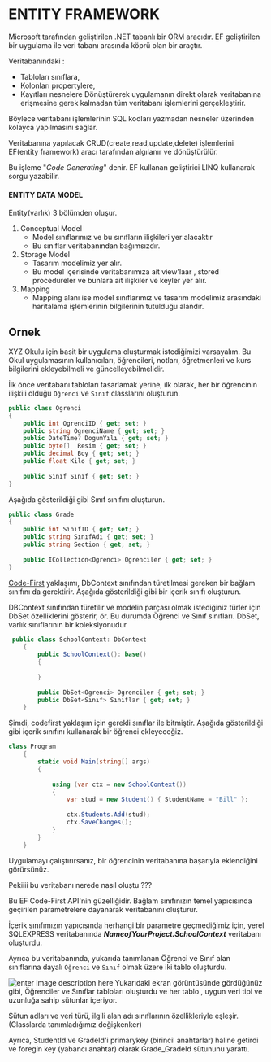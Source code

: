 # ENTITY FRAMEWORK

Microsoft tarafından geliştirilen .NET tabanlı bir ORM aracıdır.
EF geliştirilen bir uygulama ile veri tabanı arasında köprü olan bir araçtır.


Veritabanındaki :

 - Tabloları sınıflara,
 - Kolonları propertylere,
 - Kayıtları nesnelere
 Dönüştürerek uygulamanın direkt olarak veritabanına erişmesine gerek kalmadan tüm veritabanı işlemlerini gerçekleştirir.

Böylece veritabanı işlemlerinin SQL kodları yazmadan nesneler üzerinden kolayca yapılmasını sağlar.

Veritabanına yapılacak CRUD(create,read,update,delete) işlemlerini EF(entity framework) aracı tarafından algılanır ve dönüştürülür.

Bu işleme "*Code Generating*" denir.  EF kullanan geliştirici LINQ kullanarak sorgu yazabilir.

#### ENTITY DATA MODEL
Entity(varlık) 3 bölümden oluşur.

 1.  Conceptual Model 
	   - Model sınıflarımız ve bu sınıfların ilişkileri yer alacaktır 
	   - Bu sınıflar veritabanından bağımsızdır.
2.  Storage Model
	  - Tasarım modelimiz yer alır.
	  - Bu model içerisinde veritabanımıza ait view'laar , stored procedureler ve bunlara ait ilişkiler ve keyler yer alır.
3. Mapping
	  - Mapping alanı ise model sınıflarımız ve tasarım modelimiz arasındaki haritalama işlemlerinin bilgilerinin tutulduğu alandır.

Ornek
-
XYZ Okulu için basit bir uygulama oluşturmak istediğimizi varsayalım. Bu Okul uygulamasının kullanıcıları, öğrencileri, notları, öğretmenleri ve kurs bilgilerini ekleyebilmeli ve güncelleyebilmelidir.

İlk önce veritabanı tabloları tasarlamak yerine,  ilk olarak, her bir öğrencinin ilişkili olduğu  `Oğrenci` ve `Sınıf` classlarını oluşturun.

```csharp
public class Ogrenci
{
    public int OgrenciID { get; set; }
    public string OgrenciName { get; set; }
    public DateTime? DogumYılı { get; set; }
    public byte[]  Resim { get; set; }
    public decimal Boy { get; set; }
    public float Kilo { get; set; }
        
    public Sınıf Sınıf { get; set; }
}
```
Aşağıda gösterildiği gibi Sınıf sınıfını oluşturun.

```csharp
public class Grade
{
    public int SınıfID { get; set; }
    public string SınıfAdı { get; set; }
    public string Section { get; set; }
    
    public ICollection<Ogrenci> Ogrenciler { get; set; }
}
```


[Code-First](http://www.ugurkizmaz.com/YazilimMakale-1858-Entity-Framework-Code-First-Nedir--Ornek-Proje-ile-Inceleyelim.aspx) yaklaşımı, DbContext sınıfından türetilmesi gereken bir bağlam sınıfını da gerektirir. Aşağıda gösterildiği gibi bir içerik sınıfı oluşturun.


DBContext sınıfından türetilir ve modelin parçası olmak istediğiniz türler için DbSet özelliklerini gösterir, ör. Bu durumda Öğrenci ve Sınıf sınıfları. DbSet, varlık sınıflarının bir koleksiyonudur

```csharp
 public class SchoolContext: DbContext 
    {
        public SchoolContext(): base()
        {
            
        }
            
        public DbSet<Ogrenci> Ogrenciler { get; set; }
        public DbSet<Sınıf> Sınıflar { get; set; }
    }
```


Şimdi, codefirst yaklaşım için gerekli sınıflar ile bitmiştir.
Aşağıda gösterildiği gibi içerik sınıfını kullanarak bir öğrenci ekleyeceğiz.


```csharp
class Program
    {
        static void Main(string[] args)
        {
     
            using (var ctx = new SchoolContext())
            {
                var stud = new Student() { StudentName = "Bill" };
        
                ctx.Students.Add(stud);
                ctx.SaveChanges();                
            }
        }
    }
```

Uygulamayı çalıştırırsanız, bir öğrencinin veritabanına başarıyla eklendiğini görürsünüz.

Pekiiii bu veritabanı nerede nasıl oluştu ???

Bu EF Code-First API'nin güzelliğidir. Bağlam sınıfınızın temel yapıcısında geçirilen parametrelere dayanarak veritabanını oluşturur.

İçerik sınıfımızın yapıcısında herhangi bir parametre geçmediğimiz için, yerel SQLEXPRESS veritabanında ***NameofYourProject.SchoolContext*** veritabanı oluşturdu.

Ayrıca bu veritabanında, yukarıda tanımlanan Öğrenci ve Sınıf alan sınıflarına dayalı `Öğrenci` ve `Sınıf` olmak üzere iki tablo oluşturdu.

![enter image description here](http://www.entityframeworktutorial.net/images/codefirst/codefirst-db.PNG)
Yukarıdaki ekran görüntüsünde gördüğünüz gibi, Öğrenciler ve Sınıflar tabloları oluşturdu ve her tablo , uygun veri tipi ve uzunluğa sahip sütunlar içeriyor.

Sütun adları ve veri türü, ilgili alan adı sınıflarının özellikleriyle eşleşir.(Classlarda tanımladığımız değişkenker)

Ayrıca, StudentId ve GradeId'i primarykey (birincil anahtarlar) haline getirdi ve foregin key (yabancı anahtar) olarak Grade_GradeId sütununu yarattı.
